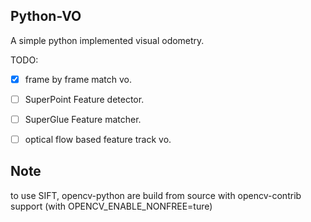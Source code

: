 ## Python-VO
A simple python implemented visual odometry.

TODO:
-[x] frame by frame match vo.
-[ ] SuperPoint Feature detector.
-[ ] SuperGlue Feature matcher.


-[ ] optical flow based feature track vo.

## Note
to use SIFT, opencv-python are build from source with opencv-contrib support (with OPENCV_ENABLE_NONFREE=ture)